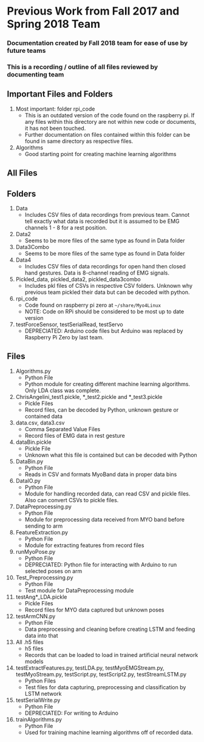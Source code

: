 # Previous Work from Fall 2017 and Spring 2018 Team
### Documentation created by Fall 2018 team for ease of use by future teams

### This is a recording / outline of all files reviewed by documenting team

Important Files and Folders
---------------------------
1. Most important: folder rpi_code
    - This is an outdated version of the code found on the raspberry pi. If any files 
    within this directory are not within new code or documents, it has not been touched. 
    - Further documentation on files contained within this folder can be found in same 
    directory as respective files.
2. Algorithms
    - Good starting point for creating machine learning algorithms

All Files
---------
## Folders
1. Data
    - Includes CSV files of data recordings from previous team. Cannot tell exactly 
    what data is recorded but it is assumed to be EMG channels 1 - 8 for a 
    rest position.
2. Data2
    - Seems to be more files of the same type as found in Data folder
3. Data3Combo
    - Seems to be more files of the same type as found in Data folder
4. Data4
    - Includes CSV files of data recordings for open hand then closed hand gestures. 
    Data is 8-channel reading of EMG signals.
5. Pickled_data, pickled_data2, pickled_data3combo
    - Includes pkl files of CSVs in respective CSV folders. Unknown why previous
    team pickled their data but can be decoded with python.
6. rpi_code
    - Code found on raspberry pi zero at `~/share/Myo4Linux`
    - NOTE: Code on RPi should be considered to be most up to date version
7. testForceSensor, testSerialRead, testServo
    - DEPRECIATED: Arduino code files but Arduino was replaced by Raspberry Pi Zero 
    by last team.
    
## Files
1. Algorithms.py
    - Python File
    - Python module for creating different machine learning algorithms. Only LDA 
    class was complete.
2. ChrisAngelini_test1.pickle, *_test2.pickle and *_test3.pickle
    - Pickle Files
    - Record files, can be decoded by Python, unknown gesture or contained data
3. data.csv, data3.csv
    - Comma Separated Value Files
    - Record files of EMG data in rest gesture
4. dataBin.pickle
    - Pickle File
    - Unknown what this file is contained but can be decoded with Python
5. DataBin.py
    - Python File
    - Reads in CSV and formats MyoBand data in proper data bins
6. DataIO.py
    - Python File
    - Module for handling recorded data, can read CSV and pickle files. Also 
    can convert CSVs to pickle files.
7. DataPreprocessing.py
    - Python File
    - Module for preprocessing data received from MYO band before sending to arm
8. FeatureExtraction.py
    - Python File
    - Module for extracting features from record files
9. runMyoPose.py
    - Python File
    - DEPRECIATED: Python file for interacting with Arduino to run selected poses 
    on arm
10. Test_Preprocessing.py
    - Python File
    - Test module for DataPreprocessing module
11. testAng*_LDA.pickle
    - Pickle Files
    - Record files for MYO data captured but unknown poses
12. testArmCNN.py
    - Python File
    - Data preprocessing and cleaning before creating LSTM and feeding data into that
13. All .h5 files
    - h5 files
    - Records that can be loaded to load in trained artificial neural network models
14. testExtractFeatures.py, testLDA.py, testMyoEMGStream.py, testMyoStream.py, 
testScript.py, testScript2.py, testStreamLSTM.py
    - Python Files
    - Test files for data capturing, preprocessing and classification by LSTM network
15. testSerialWrite.py
    - Python File
    - DEPRECIATED: For writing to Arduino
16. trainAlgorithms.py
    - Python File
    - Used for training machine learning algorithms off of recorded data.